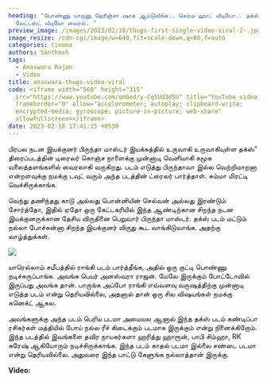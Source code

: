 ```yaml
---
heading: "பொண்ணு யாருனு தெரிஞ்சா ஷாக் ஆய்டுவீங்க.. செம்ம ஹாட் வீடியோ.. தக்ஸ்
  லேட்டஸ்ட் வீடியோ வைரல். "
preview_image: /images/2023/02/18/thugs-first-single-video-viral-2-.jpg
image_resize: /cdn-cgi/image/w=640,fit=scale-down,q=80,f=auto
categories: cinema
authors: Santhosh
tags:
  - Anaswara Rajan
  - Video
title: anaswara-thugs-video-viral
code: <iframe width="560" height="315"
  src="https://www.youtube.com/embed/y-Cq5Ud3dSU" title="YouTube video player"
  frameborder="0" allow="accelerometer; autoplay; clipboard-write;
  encrypted-media; gyroscope; picture-in-picture; web-share"
  allowfullscreen></iframe>
date: 2023-02-18 17:41:15 +0530
---
```

பிரபல நடன இயக்குனர் பிருந்தா மாஸ்டர் இயக்கத்தில் உருவாகி உருவாகியுள்ள தக்ஸ்" திரைப்படத்தின் டிரைலர் கொஞ்ச நாளைக்கு முன்னாடி வெளியாகி சமூக வலைத்தளங்களில் வைரலாகி வருகிறது. படம் எடுத்து பிருந்தாவா இல்ல வெற்றிமாறனா என்றளவுக்கு நமக்கு டவுட் வரும் அந்த படத்தின் ட்ரைலர் பார்த்தாள். சும்மா மிரட்டி வெச்சிருக்காங்க. 

வெந்து தணிந்தது காடு அல்லது பொன்னியின் செல்வன் அல்லது இரண்டும் சோர்த்தோ, இதில் ஏதோ ஒரு கேட்டகரியில் இந்த ஆண்டிற்கான சிறந்த நடன இயக்குனருக்கான தேசிய விருதினை பெறுவார் பிருந்தா மாஸ்டர். தக்ஸ் படம் மட்டும் நல்லா போச்சுன்னா சிறந்த இயக்குனர் விருது கூட வாங்கிடுவாங்க. அதற்கு வாழ்த்துக்கள். 

![](/images/2023/02/18/thugs-first-single-video-viral-1-.jpg)

யாரெல்லாம் சமீபத்தில் ராங்கி படம் பார்த்தீங்க, அதில் ஒரு குட்டி பொண்ணு நடிச்சுருப்பாங்க. அவங்க பெயர் அனஸ்வரா ராஜன். மேலே இருக்கும் போட்டோவில் இருப்பது அவங்க தான். பாருங்க அப்போ ராங்கி எவ்வளவு வருஷத்திற்கு முன்னாடி எடுத்த படம் என்று தெரியவில்லை, அதனால் தான் ஒரு சில விஷயங்கள் நமக்கு கனெக்ட் ஆகல. 

அவங்களுக்கு அந்த படம் பெரிய படமா அமையல ஆனால் இந்த தக்ஸ் படம் கண்டிப்பா ரசிகர்கள் மத்தியில் போய் நல்ல ரீச் கிடைக்கும் படமாக இருக்கும் என்று நினைக்கிறோம். இந்த படத்தில் இவங்களை தவிர நாயகர்களா ஹரித்து ஹாரூன், பாபி சிம்ஹா, RK சுரேஷ் ஆகியோரும் நடிச்சிருக்காங்க. இந்த படம் காதல் படமா இல்லை சண்டை படமா என்று தெரியவில்லை. அதுவரை இந்த பாட்டு கேளுங்க நல்லாத்தான் இருக்கு. 

**V﻿ideo:**